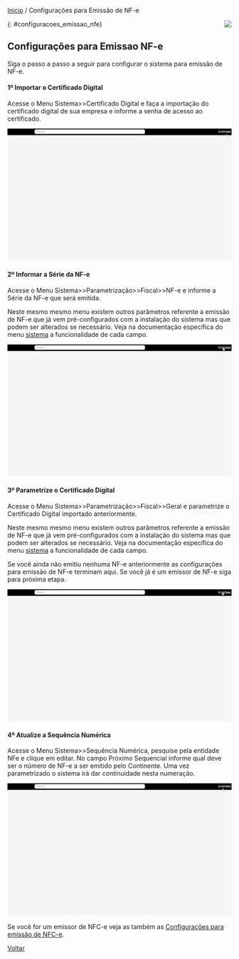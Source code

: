 [Início](index.md) / Configurações para Emissão de NF-e

<a href="http://docs.continentenuvem.com.br/dicas.html#dicas"><img align="right" src="http://docs.continentenuvem.com.br/images/dicas.png"></a>



{: #configuracoes_emissao_nfe}

## Configurações para Emissao NF-e

Siga o passo a passo a seguir para configurar o sistema para emissão de NF-e.



#### 1º Importar o Certificado Digital

Acesse o Menu Sistema>>Certificado Digital e faça a importação do certificado digital de sua empresa e informe a senha de acesso ao certificado.

![](images/configuracoes_nfe_importar_certificado.gif)



#### 2º Informar a Série da NF-e

Acesse o Menu Sistema>>Parametrização>>Fiscal>>NF-e e informe a Série da NF-e que será emitida.

Neste mesmo mesmo menu existem outros parâmetros referente a emissão de NF-e que já vem pré-configurados com a instalação do sistema mas que podem ser alterados se necessário. Veja na documentação específica do menu [sistema](sistema_parametrizacao#nfe) a funcionalidade de cada campo.

![](images/configuracoes_nfe_serie.gif)

#### 3º Parametrize o Certificado Digital 

Acesse o Menu Sistema>>Parametrização>>Fiscal>>Geral e parametrize o Certificado Digital importado anteriormente.

Neste mesmo mesmo menu existem outros parâmetros referente a emissão de NF-e que já vem pré-configurados com a instalação do sistema mas que podem ser alterados se necessário. Veja na documentação específica do menu [sistema](sistema_parametrizacao#geral) a funcionalidade de cada campo.

Se você ainda não emitiu nenhuma NF-e anteriormente as configurações para emissão de NF-e terminam aqui. Se você já é um emissor de NF-e siga para próxima etapa.

![](images/configuracoes_nfe_parametrizar_certificado.gif)



#### 4º Atualize a Sequência Numérica

Acesse o Menu Sistema>>Sequência Numérica, pesquise pela entidade NFe e clique em editar. No campo Próximo Sequencial informe qual deve ser o número de NF-e a ser emitido pelo Continente. Uma vez parametrizado o sistema irá dar continuidade nesta numeração.

![](images/configuracoes_nfe_sequencia_numerica.gif)



Se você for um emissor de NFC-e veja as também as [Configurações para emissão de NFC-e](configuracoes_emissao_nfce).





[Voltar](index.md)

